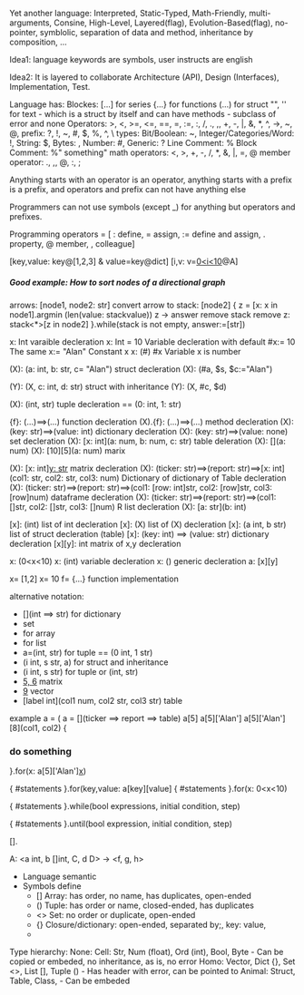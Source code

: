 Yet another language: Interpreted, Static-Typed, Math-Friendly, multi-arguments, Consine, High-Level, Layered(flag), Evolution-Based(flag), no-pointer, symblolic, separation of data and method, inheritance by composition, ...

Idea1: language keywords are symbols, user instructs are english

Idea2: It is layered to collaborate Architecture (API), Design (Interfaces), Implementation, Test.

Language has:
Blockes: [...] for series {...} for functions (...) for struct "", '' for text
    - which is a struct by itself and can have methods
    - subclass of error and none
Operators: >, <, >=, <=, ==, =, :=, :, /, ., ,, +, -, |, &,  *, ^, ->, ~, @, 
prefix: ?, !, ~, #, $, %, ^, \ 
types: Bit/Boolean: ~, Integer/Categories/Word: !, String: $, Bytes: \, Number: #, Generic: ?
Line Comment: %
Block Comment: %" something"
math operators: <, >, +, -, /, *, &, |, =, @ member
operator: ., ,, @, :, ; 

Anything starts with an operator is an operator, anything starts with a prefix is a prefix, and operators and prefix can not have anything else

Programmers can not use symbols (except _) for anything but operators and prefixes.

Programming operators = [
: define,
= assign,
:= define and assign,
. property,
@ member,
, colleague]

[key,value: key@[1,2,3] & value=key@dict] 
[i,v: v=[0<i<10](a,c)@A]

##### Good example: How to sort nodes of a directional graph
arrows: [node1, node2: str]
convert arrow to stack: <node1>[node2]
{
z = [x: x in node1].argmin (len(value: stack<x>value))
z -> answer
remove stack<z> 
remove z: stack<*>[z in node2]
}.while(stack is not empty, answer:=[str])


x: Int varaible decleration
x: Int = 10 Variable decleration with default
#x:= 10 The same
x:= "Alan" Constant x
x: (#) 
#x Variable x is number

(X): (a: int, b: str, c= "Alan") struct decleration
(X): (#a, $s, $c:="Alan")

(Y): (X, c: int, d: str) struct with inheritance
(Y): (X, #c, $d)

(X): (int, str) tuple decleration == (0: int, 1: str)

{f}: (...)==>(...) function decleration
(X).{f}: (...)==>(...) method decleration
(X): (key: str)==>(value: int) dictionary decleration
(X): (key: str)==>(value: none) set decleration
(X): [x: int](a: num, b: num, c: str) table deleration
(X): [](a: num)
(X): [10][5](a: num) marix 



(X): [x: int][y: str](int) matrix decleration
(X): (ticker: str)==>(report: str)==>[x: int](col1: str, col2: str, col3: num) Dictionary of dictionary of Table decleration
(X): (ticker: str)==>(report: str)==>(col1: [row: int]str, col2: [row]str, col3: [row]num) dataframe decleration
(X): (ticker: str)==>(report: str)==>(col1: []str, col2: []str, col3: []num) R list decleration
(X): [a: str](b: int)

[x]: (int) list of int decleration
[x]: (X) list of (X) decleration
[x]: (a int, b str) list of struct decleration (table)
[x]: (key: int) ==> (value: str) dictionary decleration
[x][y]: int matrix of x,y decleration


x: (0<x<10)
x: (int) variable decleration
x: () generic decleration
a: [x][y]

x= [1,2] 
x= 10
f= {...} function implementation


alternative notation:
- [](int ==> str) for dictionary
- [](==>str) set
- [](int) for array
- [](interface) for list
- a=(int, str) for tuple == (0 int, 1 str)
- (i int, s str, a) for struct and inheritance
- (i int, s str) for tuple or (int, str)
- [5, 6](int) matrix
- [9](int) vector
- [label int](col1 num, col2 str, col3 str) table

example
a = (
a = [](ticker ==> report ==> table)
a[5] 
a[5]['Alan']
a[5]['Alan'][8](col1, col2) 
{
 ### do something
}.for(x: a[5]['Alan'][x](col1)) 

{
#statements
}.for(key,value: a[key][value][]()
{
#statements
}.for(x: 0<x<10)

{
#statements
}.while(bool expressions, initial condition, step)

{
#statements
}.until(bool expression, initial condition, step)

[].

A: <a int, b []int, C, d D> -> <f, g, h>



- Language semantic
- Symbols define
    - [] Array: has order, no name, has duplicates, open-ended
    - () Tuple: has order or name, closed-ended, has duplicates
    - <> Set: no order or duplicate, open-ended 
    - {} Closure/dictionary: open-ended, separated by;, key: value, 
    -

Type hierarchy:
None:
    Cell: Str, Num (float), Ord (int), Bool, Byte
        - Can be copied or embeded, no inheritance, as is, no error 
    Homo: Vector, Dict {}, Set <>, List [], Tuple ()
        - Has header with error, can be pointed to
    Animal: Struct, Table, Class, 
        - Can be embeded
